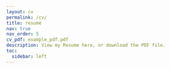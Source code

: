 ```yaml
---
layout: cv
permalink: /cv/
title: resume
nav: true
nav_order: 5
cv_pdf: example_pdf.pdf
description: View my Resume here, or download the PDF file.
toc:
  sidebar: left
---
```

